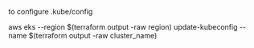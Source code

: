 to configure .kube/config



aws eks --region $(terraform output -raw region) update-kubeconfig --name $(terraform output -raw cluster_name)